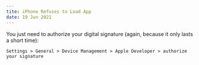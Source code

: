 ```yaml
---
tite: iPhone Refuses to Load App
date: 19 Jun 2021
---
```


You just need to authorize your digital signature (again, because it only lasts a short time):

```
Settings > General > Device Management > Apple Developer > authorize your signature
```

